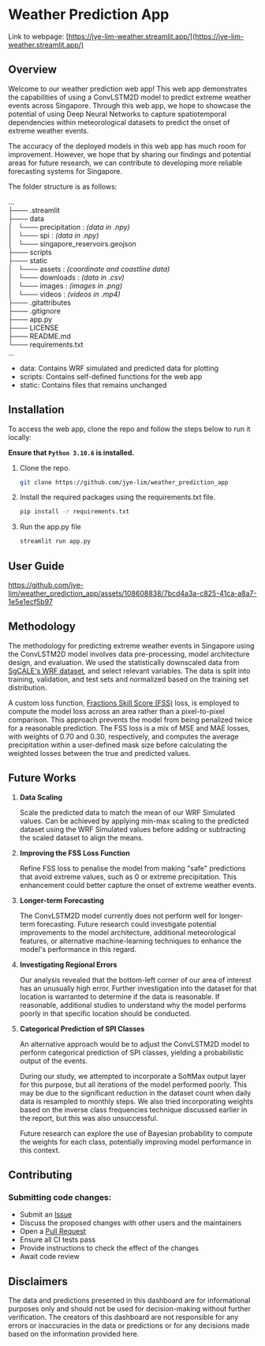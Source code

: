 # **Weather Prediction App**

Link to webpage:
[https://jye-lim-weather.streamlit.app/](https://jye-lim-weather.streamlit.app/)

## **Overview**

Welcome to our weather prediction web app! This web app demonstrates the capabilities of using a ConvLSTM2D model to predict extreme weather events across Singapore. Through this web app, we hope to showcase the potential of using Deep Neural Networks to capture spatiotemporal dependencies within meteorological datasets to predict the onset of extreme weather events. 

The accuracy of the deployed models in this web app has much room for improvement. However, we hope that by sharing our findings and potential areas for future research, we can contribute to developing more reliable forecasting systems for Singapore.

The folder structure is as follows:

<p>
    ...</br>
    ├─── .streamlit</br>
    ├─── data</br>
    │&nbsp;&nbsp;&nbsp;└─── precipitation : <i>(data in .npy)</i></br>
    │&nbsp;&nbsp;&nbsp;└─── spi : <i>(data in .npy)</i></br>
    │&nbsp;&nbsp;&nbsp;└─── singapore_reservoirs.geojson</br>
    ├─── scripts</br>
    ├─── static</br>
    │&nbsp;&nbsp;&nbsp;└─── assets : <i>(coordinate and coastline data)</i></br>
    │&nbsp;&nbsp;&nbsp;└─── downloads : <i>(data in .csv)</i></br>
    │&nbsp;&nbsp;&nbsp;└─── images : <i>(images in .png)</i></br>
    │&nbsp;&nbsp;&nbsp;└─── videos : <i>(videos in .mp4)</i></br>
    ├─── .gitattributes</br>
    ├─── .gitignore</br>
    ├─── app.py</br>
    ├─── LICENSE</br>
    ├─── README.md</br>
    └─── requirements.txt</br>
    ...
</p>
<ul>
    <li>data: Contains WRF simulated and predicted data for plotting</li>
    <li>scripts: Contains self-defined functions for the web app</li>
    <li>static: Contains files that remains unchanged</li>
</ul>

## **Installation**

To access the web app, clone the repo and follow the steps below to run it locally:

**Ensure that `Python 3.10.6` is installed.**

1. Clone the repo.

    ```bash
    git clone https://github.com/jye-lim/weather_prediction_app
    ```

2. Install the required packages using the requirements.txt file.

    ```bash
    pip install -r requirements.txt
    ```

3. Run the app.py file

    ```bash
    streamlit run app.py
    ```

## **User Guide**

https://github.com/jye-lim/weather_prediction_app/assets/108608838/7bcd4a3a-c825-41ca-a8a7-1e5e1ecf5b97

## **Methodology**

The methodology for predicting extreme weather events in Singapore using the ConvLSTM2D model involves data pre-processing, model architecture design, and evaluation. We used the statistically downscaled data from [SgCALE's WRF dataset](https://sgcale.github.io/research/climate-downscaling/), and select relevant variables. The data is split into training, validation, and test sets and normalized based on the training set distribution.

A custom loss function, [Fractions Skill Score (FSS)](https://doi.org/10.48550/arXiv.2106.09757) loss, is employed to compute the model loss across an area rather than a pixel-to-pixel comparison. This approach prevents the model from being penalized twice for a reasonable prediction. The FSS loss is a mix of MSE and MAE losses, with weights of 0.70 and 0.30, respectively, and computes the average precipitation within a user-defined mask size before calculating the weighted losses between the true and predicted values.

## **Future Works**

1. **Data Scaling**

    Scale the predicted data to match the mean of our WRF Simulated values. Can be achieved by applying min-max scaling to the predicted dataset using the WRF Simulated values before adding or subtracting the scaled dataset to align the means.

2. **Improving the FSS Loss Function**

    Refine FSS loss to penalise the model from making "safe" predictions that avoid extreme values, such as 0 or extreme precipitation. This enhancement could better capture the onset of extreme weather events.

3. **Longer-term Forecasting**

    The ConvLSTM2D model currently does not perform well for longer-term forecasting. Future research could investigate potential improvements to the model architecture, additional meteorological features, or alternative machine-learning techniques to enhance the model's performance in this regard.

4. **Investigating Regional Errors**

    Our analysis revealed that the bottom-left corner of our area of interest has an unusually high error. Further investigation into the dataset for that location is warranted to determine if the data is reasonable. If reasonable, additional studies to understand why the model performs poorly in that specific location should be conducted.

5. **Categorical Prediction of SPI Classes**

    An alternative approach would be to adjust the ConvLSTM2D model to perform categorical prediction of SPI classes, yielding a probabilistic output of the events.

    During our study, we attempted to incorporate a SoftMax output layer for this purpose, but all iterations of the model performed poorly. This may be due to the significant reduction in the dataset count when daily data is resampled to monthly steps. We also tried incorporating weights based on the inverse class frequencies technique discussed earlier in the report, but this was also unsuccessful.

    Future research can explore the use of Bayesian probability to compute the weights for each class, potentially improving model performance in this context.

## **Contributing**

### Submitting code changes:

- Submit an [Issue](https://github.com/jye-lim/weather_prediction_app/issues)
- Discuss the proposed changes with other users and the maintainers
- Open a [Pull Request](https://github.com/jye-lim/weather_prediction_app/pulls)
- Ensure all CI tests pass
- Provide instructions to check the effect of the changes
- Await code review

## **Disclaimers**

<p>
    The data and predictions presented in this dashboard are for informational purposes only and should not be used for decision-making without further verification. The creators of this dashboard are not responsible for any errors or inaccuracies in the data or predictions or for any decisions made based on the information provided here.
</p>
